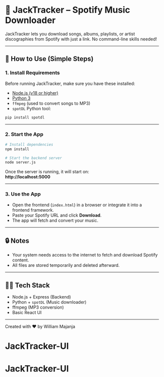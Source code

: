 
# 🎵 JackTracker – Spotify Music Downloader

JackTracker lets you download songs, albums, playlists, or artist discographies from Spotify with just a link. No command-line skills needed!

---

## 🚀 How to Use (Simple Steps)

### 1. Install Requirements

Before running JackTracker, make sure you have these installed:

- [Node.js (v18 or higher)](https://nodejs.org/)
- [Python 3](https://www.python.org/downloads/)
- `ffmpeg` (used to convert songs to MP3)
- `spotDL` Python tool:

```bash
pip install spotdl
```

---

### 2. Start the App

```bash
# Install dependencies
npm install

# Start the backend server
node server.js
```

Once the server is running, it will start on:  
**http://localhost:5000**

---

### 3. Use the App

- Open the frontend (`index.html`) in a browser or integrate it into a frontend framework.
- Paste your Spotify URL and click **Download**.
- The app will fetch and convert your music.

---

## 🔒 Notes

- Your system needs access to the internet to fetch and download Spotify content.
- All files are stored temporarily and deleted afterward.

---

## 👨‍💻 Tech Stack

- Node.js + Express (Backend)
- Python + `spotDL` (Music downloader)
- ffmpeg (MP3 conversion)
- Basic React UI

---

Created with ❤️ by William Majanja
# JackTracker-UI
# JackTracker-UI
